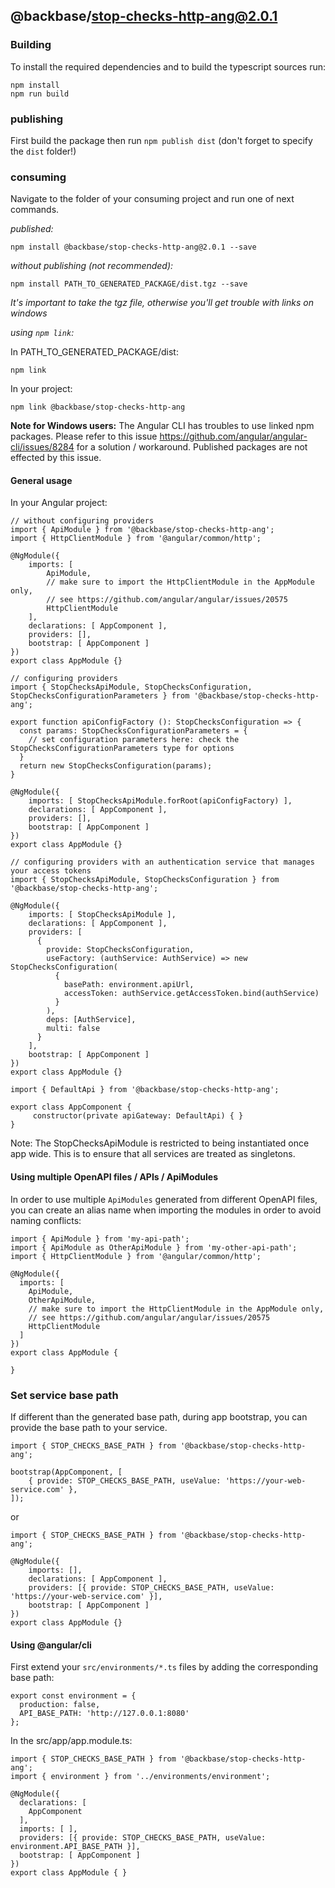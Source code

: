 ## @backbase/stop-checks-http-ang@2.0.1

### Building

To install the required dependencies and to build the typescript sources run:
```
npm install
npm run build
```

### publishing

First build the package then run ```npm publish dist``` (don't forget to specify the `dist` folder!)

### consuming

Navigate to the folder of your consuming project and run one of next commands.

_published:_

```
npm install @backbase/stop-checks-http-ang@2.0.1 --save
```

_without publishing (not recommended):_

```
npm install PATH_TO_GENERATED_PACKAGE/dist.tgz --save
```

_It's important to take the tgz file, otherwise you'll get trouble with links on windows_

_using `npm link`:_

In PATH_TO_GENERATED_PACKAGE/dist:
```
npm link
```

In your project:
```
npm link @backbase/stop-checks-http-ang
```

__Note for Windows users:__ The Angular CLI has troubles to use linked npm packages.
Please refer to this issue https://github.com/angular/angular-cli/issues/8284 for a solution / workaround.
Published packages are not effected by this issue.


#### General usage

In your Angular project:


```
// without configuring providers
import { ApiModule } from '@backbase/stop-checks-http-ang';
import { HttpClientModule } from '@angular/common/http';

@NgModule({
    imports: [
        ApiModule,
        // make sure to import the HttpClientModule in the AppModule only,
        // see https://github.com/angular/angular/issues/20575
        HttpClientModule
    ],
    declarations: [ AppComponent ],
    providers: [],
    bootstrap: [ AppComponent ]
})
export class AppModule {}
```

```
// configuring providers
import { StopChecksApiModule, StopChecksConfiguration, StopChecksConfigurationParameters } from '@backbase/stop-checks-http-ang';

export function apiConfigFactory (): StopChecksConfiguration => {
  const params: StopChecksConfigurationParameters = {
    // set configuration parameters here: check the StopChecksConfigurationParameters type for options
  }
  return new StopChecksConfiguration(params);
}

@NgModule({
    imports: [ StopChecksApiModule.forRoot(apiConfigFactory) ],
    declarations: [ AppComponent ],
    providers: [],
    bootstrap: [ AppComponent ]
})
export class AppModule {}
```

```
// configuring providers with an authentication service that manages your access tokens
import { StopChecksApiModule, StopChecksConfiguration } from '@backbase/stop-checks-http-ang';

@NgModule({
    imports: [ StopChecksApiModule ],
    declarations: [ AppComponent ],
    providers: [
      {
        provide: StopChecksConfiguration,
        useFactory: (authService: AuthService) => new StopChecksConfiguration(
          {
            basePath: environment.apiUrl,
            accessToken: authService.getAccessToken.bind(authService)
          }
        ),
        deps: [AuthService],
        multi: false
      }
    ],
    bootstrap: [ AppComponent ]
})
export class AppModule {}
```

```
import { DefaultApi } from '@backbase/stop-checks-http-ang';

export class AppComponent {
	 constructor(private apiGateway: DefaultApi) { }
}
```

Note: The StopChecksApiModule is restricted to being instantiated once app wide.
This is to ensure that all services are treated as singletons.

#### Using multiple OpenAPI files / APIs / ApiModules
In order to use multiple `ApiModules` generated from different OpenAPI files,
you can create an alias name when importing the modules
in order to avoid naming conflicts:
```
import { ApiModule } from 'my-api-path';
import { ApiModule as OtherApiModule } from 'my-other-api-path';
import { HttpClientModule } from '@angular/common/http';

@NgModule({
  imports: [
    ApiModule,
    OtherApiModule,
    // make sure to import the HttpClientModule in the AppModule only,
    // see https://github.com/angular/angular/issues/20575
    HttpClientModule
  ]
})
export class AppModule {

}
```


### Set service base path
If different than the generated base path, during app bootstrap, you can provide the base path to your service.

```
import { STOP_CHECKS_BASE_PATH } from '@backbase/stop-checks-http-ang';

bootstrap(AppComponent, [
    { provide: STOP_CHECKS_BASE_PATH, useValue: 'https://your-web-service.com' },
]);
```
or

```
import { STOP_CHECKS_BASE_PATH } from '@backbase/stop-checks-http-ang';

@NgModule({
    imports: [],
    declarations: [ AppComponent ],
    providers: [{ provide: STOP_CHECKS_BASE_PATH, useValue: 'https://your-web-service.com' }],
    bootstrap: [ AppComponent ]
})
export class AppModule {}
```


#### Using @angular/cli
First extend your `src/environments/*.ts` files by adding the corresponding base path:

```
export const environment = {
  production: false,
  API_BASE_PATH: 'http://127.0.0.1:8080'
};
```

In the src/app/app.module.ts:
```
import { STOP_CHECKS_BASE_PATH } from '@backbase/stop-checks-http-ang';
import { environment } from '../environments/environment';

@NgModule({
  declarations: [
    AppComponent
  ],
  imports: [ ],
  providers: [{ provide: STOP_CHECKS_BASE_PATH, useValue: environment.API_BASE_PATH }],
  bootstrap: [ AppComponent ]
})
export class AppModule { }
```
